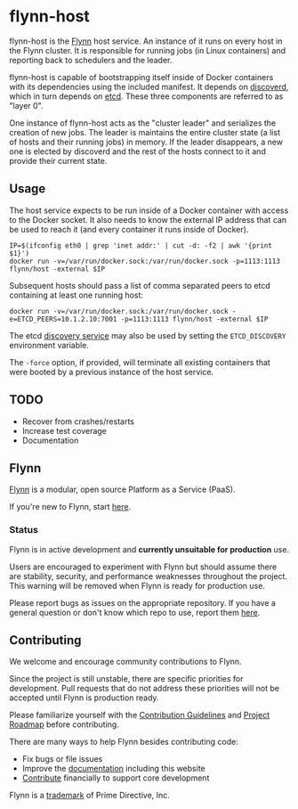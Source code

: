 # flynn-host

flynn-host is the [Flynn](https://flynn.io) host service. An instance of it runs
on every host in the Flynn cluster. It is responsible for running jobs (in
Linux containers) and reporting back to schedulers and the leader.

flynn-host is capable of bootstrapping itself inside of Docker containers with
its dependencies using the included manifest. It depends on
[discoverd](https://github.com/flynn/discoverd), which in turn depends on
[etcd](https://github.com/coreos/etcd). These three components are referred to
as "layer 0".

One instance of flynn-host acts as the "cluster leader" and serializes the
creation of new jobs. The leader is maintains the entire cluster state (a list
of hosts and their running jobs) in memory. If the leader disappears, a new one
is elected by discoverd and the rest of the hosts connect to it and provide
their current state.

## Usage

The host service expects to be run inside of a Docker container with access to
the Docker socket. It also needs to know the external IP address that can be
used to reach it (and every container it runs inside of Docker).

```text
IP=$(ifconfig eth0 | grep 'inet addr:' | cut -d: -f2 | awk '{print $1}')
docker run -v=/var/run/docker.sock:/var/run/docker.sock -p=1113:1113 flynn/host -external $IP
```

Subsequent hosts should pass a list of comma separated peers to etcd containing
at least one running host:

```text
docker run -v=/var/run/docker.sock:/var/run/docker.sock -e=ETCD_PEERS=10.1.2.10:7001 -p=1113:1113 flynn/host -external $IP
```

The etcd [discovery
service](https://coreos.com/docs/cluster-management/setup/etcd-cluster-discovery/)
may also be used by setting the `ETCD_DISCOVERY` environment variable.

The `-force` option, if provided, will terminate all existing containers that
were booted by a previous instance of the host service.

## TODO

- Recover from crashes/restarts
- Increase test coverage
- Documentation

## Flynn 

[Flynn](https://flynn.io) is a modular, open source Platform as a Service (PaaS). 

If you're new to Flynn, start [here](https://github.com/flynn/flynn).

### Status

Flynn is in active development and **currently unsuitable for production** use. 

Users are encouraged to experiment with Flynn but should assume there are stability, security, and performance weaknesses throughout the project. This warning will be removed when Flynn is ready for production use.

Please report bugs as issues on the appropriate repository. If you have a general question or don't know which repo to use, report them [here](https://github.com/flynn/flynn/issues).

## Contributing

We welcome and encourage community contributions to Flynn.

Since the project is still unstable, there are specific priorities for development. Pull requests that do not address these priorities will not be accepted until Flynn is production ready.

Please familiarize yourself with the [Contribution Guidelines](https://flynn.io/docs/contributing) and [Project Roadmap](https://flynn.io/docs/roadmap) before contributing.

There are many ways to help Flynn besides contributing code:

 - Fix bugs or file issues
 - Improve the [documentation](https://github.com/flynn/flynn.io) including this website
 - [Contribute](https://flynn.io/#sponsor) financially to support core development

Flynn is a [trademark](https://flynn.io/docs/trademark-guidelines) of Prime Directive, Inc.

